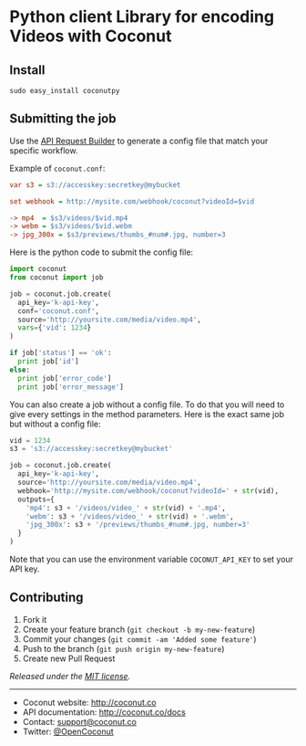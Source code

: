 # Python client Library for encoding Videos with Coconut

## Install

```console
sudo easy_install coconutpy
```

## Submitting the job

Use the [API Request Builder](https://app.coconut.co/job/new) to generate a config file that match your specific workflow.

Example of `coconut.conf`:

```ini
var s3 = s3://accesskey:secretkey@mybucket

set webhook = http://mysite.com/webhook/coconut?videoId=$vid

-> mp4  = $s3/videos/$vid.mp4
-> webm = $s3/videos/$vid.webm
-> jpg_300x = $s3/previews/thumbs_#num#.jpg, number=3
```

Here is the python code to submit the config file:

```python
import coconut
from coconut import job

job = coconut.job.create(
  api_key='k-api-key',
  conf='coconut.conf',
  source='http://yoursite.com/media/video.mp4',
  vars={'vid': 1234}
)

if job['status'] == 'ok':
  print job['id']
else:
  print job['error_code']
  print job['error_message']
```

You can also create a job without a config file. To do that you will need to give every settings in the method parameters. Here is the exact same job but without a config file:

```python
vid = 1234
s3 = 's3://accesskey:secretkey@mybucket'

job = coconut.job.create(
  api_key='k-api-key',
  source='http://yoursite.com/media/video.mp4',
  webhook='http://mysite.com/webhook/coconut?videoId=' + str(vid),
  outputs={
    'mp4': s3 + '/videos/video_' + str(vid) + '.mp4',
    'webm': s3 + '/videos/video_' + str(vid) + '.webm',
    'jpg_300x': s3 + '/previews/thumbs_#num#.jpg, number=3'
  }
)
```

Note that you can use the environment variable `COCONUT_API_KEY` to set your API key.

## Contributing

1. Fork it
2. Create your feature branch (`git checkout -b my-new-feature`)
3. Commit your changes (`git commit -am 'Added some feature'`)
4. Push to the branch (`git push origin my-new-feature`)
5. Create new Pull Request


*Released under the [MIT license](http://www.opensource.org/licenses/mit-license.php).*

---

* Coconut website: http://coconut.co
* API documentation: http://coconut.co/docs
* Contact: [support@coconut.co](mailto:support@coconut.co)
* Twitter: [@OpenCoconut](http://twitter.com/opencoconut)
